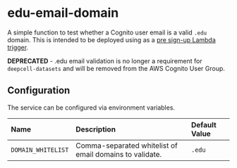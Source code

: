 # edu-email-domain

A simple function to test whether a Cognito user email is a valid `.edu` domain.
This is intended to be deployed using as a [pre sign-up Lambda trigger](https://docs.aws.amazon.com/cognito/latest/developerguide/user-pool-lambda-pre-sign-up.html).

**DEPRECATED** - .edu email validation is no longer a requirement for `deepcell-datasets` and will be removed from the AWS Cognito User Group.

## Configuration

The service can be configured via environment variables.

| Name | Description | Default Value |
| :--- | :--- | :--- |
| `DOMAIN_WHITELIST` | Comma-separated whitelist of email domains to validate.  | `.edu` |
